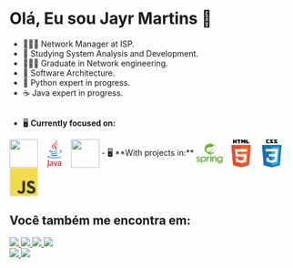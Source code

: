 # Olá, Eu sou Jayr Martins 👋

- 👨🏻‍💻 Network Manager at ISP.
- 📖 Studying System Analysis and Development.
- 👨🏻‍🎓 Graduate in Network engineering.
- 🧬 Software Architecture.
- 🐍 Python expert in progress.
- ☕ Java expert in progress.
##

- 🖥️ **Currently focused on:**
  
<div style="display: inline">
  <img align="center" width='50' height='50' src="https://cdn.jsdelivr.net/gh/devicons/devicon@latest/icons/python/python-original-wordmark.svg"  />
  <img align="center" width='50' height='50' src="https://github.com/devicons/devicon/blob/master/icons/java/java-original-wordmark.svg" />
  <img align="center" width='50' height='50' src="https://cdn.jsdelivr.net/gh/devicons/devicon@latest/icons/mysql/mysql-original-wordmark.svg"  />
  </div>
 

<div style="display: inline">
- 🖥️ **With projects in:**
   <img align="center" width='50' height='50' src="https://github.com/devicons/devicon/blob/master/icons/spring/spring-original-wordmark.svg" margin="10px;"/>
  <img align="center" width='50' height='50' src="https://github.com/devicons/devicon/blob/master/icons/html5/html5-original-wordmark.svg" margin="10px;"/>
  <img align="center" width='50' height='50' src="https://github.com/devicons/devicon/blob/master/icons/css3/css3-original-wordmark.svg" margin="10px;"/>
  <img align="center" width='50' height='50' src="https://github.com/devicons/devicon/blob/master/icons/javascript/javascript-original.svg" margin="10px;"/>
  </div>



## Você também me encontra em:
<div>
<a href="https://www.instagram.com/jayrmartins5/"><img src="https://img.shields.io/badge/Instagram-%23E4405F.svg?style=for-the-badge&logo=Instagram&logoColor=white"</a>
<a href="mailto:jayr.jm7@gmail.com"><img src="https://img.shields.io/badge/Gmail-D14836?style=for-the-badge&logo=gmail&logoColor=white"</a>
<a href="https://www.linkedin.com/in/jayr-martins-243a1371/"><img src="https://img.shields.io/badge/linkedin-%230077B5.svg?style=for-the-badge&logo=linkedin&logoColor=white"</a>
<a href="https://dev.to/jayrmo/"><img src="https://img.shields.io/badge/dev.to-0A0A0A?style=for-the-badge&logo=dev.to&logoColor=white"</a>



   
<div>
  <a href="https://github.com/jayrmo">
   <img  width="400em"  src="https://github-readme-stats.vercel.app/api?username=jayrmo&show_icons=true&theme=dark&hide_border=true"  />
  </a>
  <a href="https://github.com/jayrmo/github-readme-stats">
    <img width="310em"  src="https://github-readme-stats.vercel.app/api/top-langs?username=jayrmo&show_icons=true&theme=dark&locale=en&layout=compact&hide_border=true" />
  </a>
</div>
